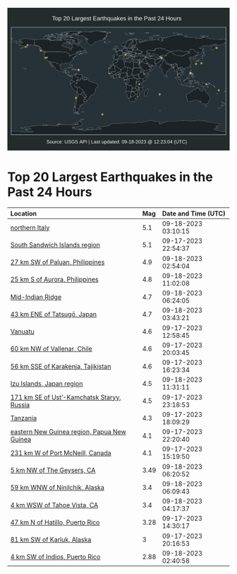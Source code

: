 ![Map](./map.png)

# Top 20 Largest Earthquakes in the Past 24 Hours

| Location | Mag | Date and Time (UTC) |
|:---|:---|:---|
| [northern Italy](https://earthquake.usgs.gov/earthquakes/eventpage/us7000kwdw) | 5.1 | 09-18-2023 03:10:15 |
| [South Sandwich Islands region](https://earthquake.usgs.gov/earthquakes/eventpage/us7000kwd8) | 5.1 | 09-17-2023 22:54:37 |
| [27 km SW of Paluan, Philippines](https://earthquake.usgs.gov/earthquakes/eventpage/us7000kwdu) | 4.9 | 09-18-2023 02:54:04 |
| [25 km S of Aurora, Philippines](https://earthquake.usgs.gov/earthquakes/eventpage/us7000kwfj) | 4.8 | 09-18-2023 11:02:08 |
| [Mid-Indian Ridge](https://earthquake.usgs.gov/earthquakes/eventpage/us7000kwet) | 4.7 | 09-18-2023 06:24:05 |
| [43 km ENE of Tatsugō, Japan](https://earthquake.usgs.gov/earthquakes/eventpage/us7000kwe2) | 4.7 | 09-18-2023 03:43:21 |
| [Vanuatu](https://earthquake.usgs.gov/earthquakes/eventpage/us7000kwb6) | 4.6 | 09-17-2023 12:58:45 |
| [60 km NW of Vallenar, Chile](https://earthquake.usgs.gov/earthquakes/eventpage/us7000kwcl) | 4.6 | 09-17-2023 20:03:45 |
| [56 km SSE of Karakenja, Tajikistan](https://earthquake.usgs.gov/earthquakes/eventpage/us7000kwbr) | 4.6 | 09-17-2023 16:23:34 |
| [Izu Islands, Japan region](https://earthquake.usgs.gov/earthquakes/eventpage/us7000kwfn) | 4.5 | 09-18-2023 11:31:11 |
| [171 km SE of Ust’-Kamchatsk Staryy, Russia](https://earthquake.usgs.gov/earthquakes/eventpage/us7000kwdc) | 4.5 | 09-17-2023 23:18:53 |
| [Tanzania](https://earthquake.usgs.gov/earthquakes/eventpage/us7000kwca) | 4.3 | 09-17-2023 18:09:29 |
| [eastern New Guinea region, Papua New Guinea](https://earthquake.usgs.gov/earthquakes/eventpage/us7000kwd3) | 4.1 | 09-17-2023 22:20:40 |
| [231 km W of Port McNeill, Canada](https://earthquake.usgs.gov/earthquakes/eventpage/us7000kwbk) | 4.1 | 09-17-2023 15:19:50 |
| [5 km NW of The Geysers, CA](https://earthquake.usgs.gov/earthquakes/eventpage/nc73938186) | 3.49 | 09-18-2023 06:20:52 |
| [59 km WNW of Ninilchik, Alaska](https://earthquake.usgs.gov/earthquakes/eventpage/ak023bzqw7a7) | 3.4 | 09-18-2023 06:09:43 |
| [4 km WSW of Tahoe Vista, CA](https://earthquake.usgs.gov/earthquakes/eventpage/nc73938166) | 3.4 | 09-18-2023 04:17:37 |
| [47 km N of Hatillo, Puerto Rico](https://earthquake.usgs.gov/earthquakes/eventpage/pr71425133) | 3.28 | 09-17-2023 14:30:17 |
| [81 km SW of Karluk, Alaska](https://earthquake.usgs.gov/earthquakes/eventpage/ak023bybqg3g) | 3 | 09-17-2023 20:16:53 |
| [4 km SW of Indios, Puerto Rico](https://earthquake.usgs.gov/earthquakes/eventpage/pr71425158) | 2.88 | 09-18-2023 02:40:58 |
